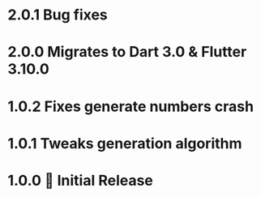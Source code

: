 # 2.0.1 Bug fixes

# 2.0.0 Migrates to Dart 3.0 & Flutter 3.10.0

# 1.0.2 Fixes generate numbers crash

# 1.0.1 Tweaks generation algorithm

# 1.0.0 🎉 Initial Release
